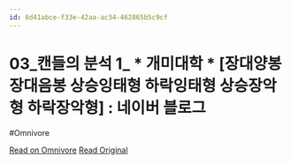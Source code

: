 ```yaml
---
id: 6d41abce-f33e-42aa-ac34-462865b5c9cf
---
```


# 03_캔들의 분석 1_ * 개미대학 * [장대양봉 장대음봉 상승잉태형 하락잉태형 상승장악형 하락장악형] : 네이버 블로그
#Omnivore

[Read on Omnivore](https://omnivore.app/me/https-m-blog-naver-com-post-view-naver-blog-id-antuniv-is-https--190b4652448)
[Read Original](https://m.blog.naver.com/PostView.naver?blogId=antuniv&isHttpsRedirect=true&logNo=10094451143)


